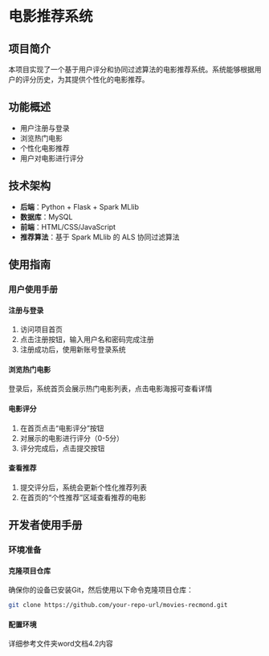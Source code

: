 # 电影推荐系统

## 项目简介
本项目实现了一个基于用户评分和协同过滤算法的电影推荐系统。系统能够根据用户的评分历史，为其提供个性化的电影推荐。

## 功能概述
- 用户注册与登录
- 浏览热门电影
- 个性化电影推荐
- 用户对电影进行评分

## 技术架构
- **后端**：Python + Flask + Spark MLlib
- **数据库**：MySQL
- **前端**：HTML/CSS/JavaScript
- **推荐算法**：基于 Spark MLlib 的 ALS 协同过滤算法

## 使用指南

### 用户使用手册

#### 注册与登录
1. 访问项目首页
2. 点击注册按钮，输入用户名和密码完成注册
3. 注册成功后，使用新账号登录系统

#### 浏览热门电影
登录后，系统首页会展示热门电影列表，点击电影海报可查看详情

#### 电影评分
1. 在首页点击“电影评分”按钮
2. 对展示的电影进行评分（0-5分）
3. 评分完成后，点击提交按钮

#### 查看推荐
1. 提交评分后，系统会更新个性化推荐列表
2. 在首页的“个性推荐”区域查看推荐的电影

## 开发者使用手册

### 环境准备

#### 克隆项目仓库
确保你的设备已安装Git，然后使用以下命令克隆项目仓库：
```bash
git clone https://github.com/your-repo-url/movies-recmond.git
```
#### 配置环境
详细参考文件夹word文档4.2内容
